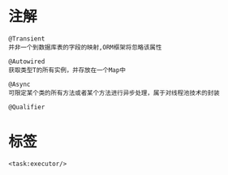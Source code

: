 # 注解

```shell
@Transient 
并非一个到数据库表的字段的映射,ORM框架将忽略该属性

@Autowired
获取类型T的所有实例，并存放在一个Map中

@Async
可限定某个类的所有方法或者某个方法进行异步处理，属于对线程池技术的封装

@Qualifier
```

# 标签

```shell
<task:executor/>
```
